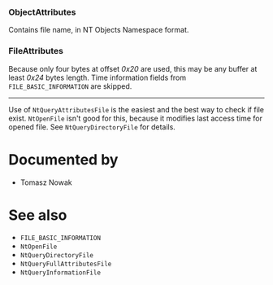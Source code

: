 ### ObjectAttributes

Contains file name, in NT Objects Namespace format.

### FileAttributes

Because only four bytes at offset *0x20* are used, this may be any buffer at least *0x24* bytes length. Time information fields from `FILE_BASIC_INFORMATION` are skipped.

---

Use of `NtQueryAttributesFile` is the easiest and the best way to check if file exist. `NtOpenFile` isn't good for this, because it modifies last access time for opened file. See `NtQueryDirectoryFile` for details.

# Documented by

* Tomasz Nowak

# See also

* `FILE_BASIC_INFORMATION`
* `NtOpenFile`
* `NtQueryDirectoryFile`
* `NtQueryFullAttributesFile`
* `NtQueryInformationFile`
